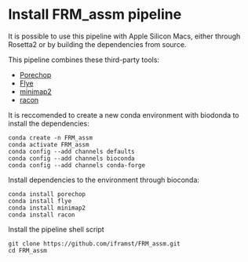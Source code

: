 Install FRM_assm pipeline
=========================

It is possible to use this pipeline with Apple Silicon Macs, either through Rosetta2 or by building the dependencies from source.


This pipeline combines these third-party tools:

* [Porechop](https://github.com/rrwick/Porechop)
* [Flye](https://github.com/fenderglass/Flye)
* [minimap2](https://github.com/lh3/minimap2)
* [racon](https://github.com/isovic/racon)

It is reccomended to create a new conda environment with biodonda to install the dependencies:

    conda create -n FRM_assm
    conda activate FRM_assm
    conda config --add channels defaults
    conda config --add channels bioconda
    conda config --add channels conda-forge

Install dependencies to the environment through bioconda:

    conda install porechop
    conda install flye
    conda install minimap2 
    conda install racon


Install the pipeline shell script 

    git clone https://github.com/iframst/FRM_assm.git
    cd FRM_assm



